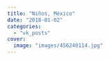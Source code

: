 ```yaml
---
title: "Niños, México"
date: "2018-01-02"
categories: 
  - "vk_posts"
cover:
  image: "images/456240114.jpg"
---
```



